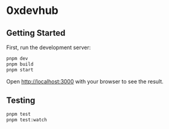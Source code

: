 # 0xdevhub

## Getting Started

First, run the development server:

```bash
pnpm dev
pnpm build
pnpm start
```

Open [http://localhost:3000](http://localhost:3000) with your browser to see the result.

## Testing

```bash
pnpm test
pnpm test:watch
```
